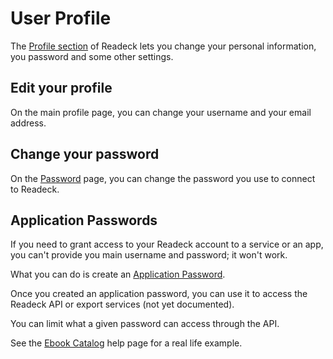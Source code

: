 # User Profile

The [Profile section](readeck-instance://profile) of Readeck lets you change your personal information, you password and some other settings.

## Edit your profile

On the main profile page, you can change your username and your email address.

## Change your password

On the [Password](readeck-instance://profile/password) page, you can change the password you use to connect to Readeck.

## Application Passwords

If you need to grant access to your Readeck account to a service or an app, you can't provide you main username and password; it won't work.

What you can do is create an [Application Password](readeck-instance://profile/credentials).

Once you created an application password, you can use it to access the Readeck API or export services (not yet documented).

You can limit what a given password can access through the API.

See the [Ebook Catalog](./opds.md) help page for a real life example.
